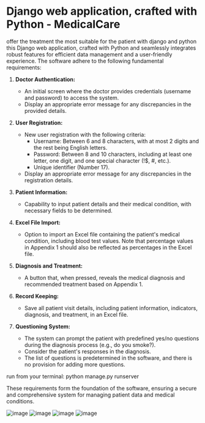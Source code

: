 # Django web application, crafted with Python - MedicalCare
offer the treatment the most suitable for the patient with django and python
this Django web application, crafted with Python and seamlessly integrates robust features for efficient data management and a user-friendly experience.
The software adhere to the following fundamental requirements:

1. **Doctor Authentication:**
   - An initial screen where the doctor provides credentials (username and password) to access the system.
   - Display an appropriate error message for any discrepancies in the provided details.

2. **User Registration:**
   - New user registration with the following criteria:
     - Username: Between 6 and 8 characters, with at most 2 digits and the rest being English letters.
     - Password: Between 8 and 10 characters, including at least one letter, one digit, and one special character (!$, #, etc.).
     - Unique identifier (Number 17).
   - Display an appropriate error message for any discrepancies in the registration details.

3. **Patient Information:**
   - Capability to input patient details and their medical condition, with necessary fields to be determined.
   
4. **Excel File Import:**
   - Option to import an Excel file containing the patient's medical condition, including blood test values. Note that percentage values in Appendix 1 should also be reflected as percentages in the Excel file.

5. **Diagnosis and Treatment:**
   - A button that, when pressed, reveals the medical diagnosis and recommended treatment based on Appendix 1.

6. **Record Keeping:**
   - Save all patient visit details, including patient information, indicators, diagnosis, and treatment, in an Excel file.

7. **Questioning System:**
   - The system can prompt the patient with predefined yes/no questions during the diagnosis process (e.g., do you smoke?).
   - Consider the patient's responses in the diagnosis.
   - The list of questions is predetermined in the software, and there is no provision for adding more questions.

run from your terminal: python manage.py runserver

These requirements form the foundation of the software, ensuring a secure and comprehensive system for managing patient data and medical conditions.

![image](https://github.com/OrtalNosik/django-Python-proj/assets/93153515/e893b7cc-5227-49f0-bda5-531c2c7ca9dc)
![image](https://github.com/OrtalNosik/django-Python-proj/assets/93153515/2d24f92f-d628-46ed-a503-04fff6e72147)
![image](https://github.com/OrtalNosik/django-Python-proj/assets/93153515/3e47f6d4-1b36-4ee4-bac4-9c0f6fa536c4)
![image](https://github.com/OrtalNosik/django-Python-proj/assets/93153515/42d31e27-f941-4599-8ebc-87f3e3e1cb19)

